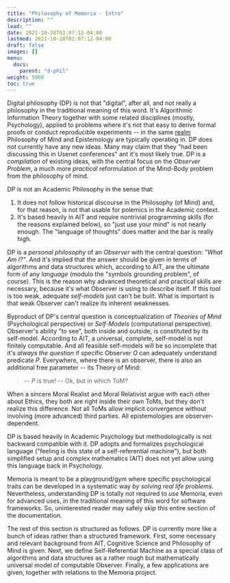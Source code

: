 ```yaml
---
title: "Philosophy of Memoria - Intro"
description: ""
lead: ""
date: 2021-10-28T02:07:12-04:00
lastmod: 2021-10-28T02:07:12-04:00
draft: false
images: []
menu: 
  docs:
    parent: "d-phil"
weight: 5000
toc: true
---
```


Digital philosophy (DP) is not that "digital", after all, and not really a philosophy in the traditional meaning of this word. It's Algorithmic Information Theory together with some related disciplines (mostly, Psychology), applied to problems where it's not that easy to derive formal proofs or conduct reproducible experiments -- in the same [realm](/docs/misc/realm) Philosophy of Mind and Epistemology are typically operating in. DP does not currently have any new ideas. Many may claim that they "had been discussing this in Usenet conferences" ant it's most likely true. DP is a _compilation_ of existing ideas, with the central focus on the _Observer Problem_, a much more _practical_ reformulation of the Mind-Body problem from the philosophy of mind. 

DP is not an Academic Philosophy in the sense that:
1. It does not follow historical discourse in the Philosophy (of Mind) and, for that reason, is not that usable for polemics in the Academic context. 
2. It's based heavily in AIT and require nontrivial programming skills (for the reasons explained below), so "just use your mind" is not nearly enough. The "language of thoughts" does matter and the bar is really high.

DP is a _personal philosophy_ of an _Observer_ with the central question: _"What Am I?"_. And it's implied that the answer should be given in terms of algorithms and data structures which, according to AIT, are the ultimate form of any _language_ (modulo the "symbols grounding problem", of course). This is the reason why advanced theoretical and practical skills are necessary, because it's what Observer is using to describe itself. If this tool is too weak, adequate _self-models_ just can't be built. What is important is that weak Observer can't realize its inherent weaknesses.

Byproduct of DP's central question is conceptualization of _Theories of Mind_ (Psychological perspective) or _Self-Models_ (computational perspective). Observer's ability "to see", both inside and outside, is constituted by its self-model. According to AIT, a universal, complete, self-model is not finitely computable. And all feasible self-models will be so incomplete that it's _always the question_ if specific Observer $O$ can adequately understand predicate $P$. Everywhere, where there is an observer, there is also an additional free parameter -- its Theory of Mind:

> -- $P$ is true!
> -- Ok, but in which ToM?

When a sincere Moral Realist and Moral Relativist argue with each other about Ethics, they both are right inside their own ToMs, but they don't realize this difference. Not all ToMs allow implicit convergence without involving (more advanced) third parties. All epistemologies are observer-dependent. 

DP is based heavily in Academic Psychology but methodologically is not backward compatible with it. DP adopts and formalizes psychological language ("feeling is this state of a self-referential machine"), but both simplified setup and complex mathematics (AIT) does not yet allow using this language back in Psychology.

Memoria is meant to be a playground/gym where specific psychological traits can be developed in a systematic way _by solving real life problems_. Nevertheless, understanding DP is totally not required to _use_ Memoria, even for advanced uses, in the traditional meaning of this word for software frameworks. So, uninterested reader may safely skip this entire section of the documentation. 

The rest of this section is structured as follows. DP is currently more like a bunch of ideas rather than a structured framework. First, some necessary and relevant background from AIT, Cognitive Science and Philosophy of Mind is given. Next, we define Self-Referential Machine as a special class of algorithms and data structures as a rather rough but mathematically universal model of computable Observer. Finally, a few applications are given, together with relations to the Memoria project.
